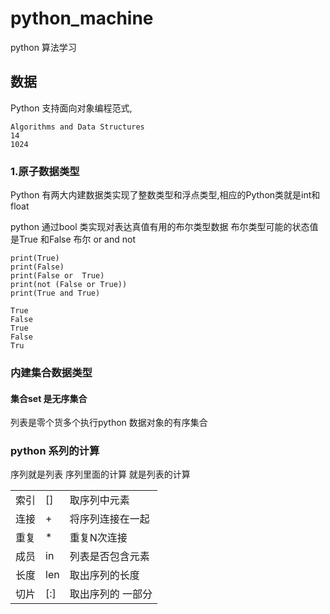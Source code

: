 # python_machine
python 算法学习

## 数据

Python 支持面向对象编程范式,

```
Algorithms and Data Structures
14
1024
```



### 1.原子数据类型

Python 有两大内建数据类实现了整数类型和浮点类型,相应的Python类就是int和float

python 通过bool 类实现对表达真值有用的布尔类型数据
布尔类型可能的状态值是True 和False 布尔 or and not

  

```
print(True)
print(False)
print(False or  True)
print(not (False or True))
print(True and True)
```

```
True
False
True
False
Tru
```

### 内建集合数据类型

#### 集合set  是无序集合

列表是零个货多个执行python 数据对象的有序集合

### python 系列的计算

序列就是列表 序列里面的计算 就是列表的计算

|      |      |                   |
| ---- | ---- | ----------------- |
| 索引 | []   | 取序列中元素      |
| 连接 | +    | 将序列连接在一起  |
| 重复 | *    | 重复N次连接       |
| 成员 | in   | 列表是否包含元素  |
| 长度 | len  | 取出序列的长度    |
| 切片 | [:]  | 取出序列的 一部分 |



